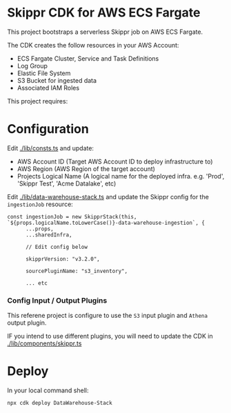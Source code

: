 # Skippr CDK for AWS ECS Fargate

This project bootstraps a serverless Skippr job on AWS ECS Fargate.

The CDK creates the follow resources in your AWS Account:

- ECS Fargate Cluster, Service and Task Definitions
- Log Group
- Elastic File System
- S3 Bucket for ingested data
- Associated IAM Roles

This project requires:



# Configuration

Edit [ ./lib/consts.ts](./lib/consts.ts) and update:

- AWS Account ID (Target AWS Account ID to deploy infrastructure to)
- AWS Region (AWS Region of the target account)
- Projects Logical Name (A logical name for the deployed infra. e.g. 'Prod', 'Skippr Test', 'Acme Datalake', etc)


Edit [./lib/data-warehouse-stack.ts](./lib/data-warehouse-stack.ts) and update the Skippr config for the `ingestionJob` resource:

```base
const ingestionJob = new SkipprStack(this, `${props.logicalName.toLowerCase()}-data-warehouse-ingestion`, {
      ...props,
      ...sharedInfra,
      
      // Edit config below
      
      skipprVersion: "v3.2.0",

      sourcePluginName: "s3_inventory",
      
      ... etc
```

### Config Input / Output Plugins

This referene project is configure to use the `S3` input plugin and `Athena` output plugin.

IF you intend to use different plugins, you will need to update the CDK in [./lib/components/skippr.ts](./li.b/components/skippr.ts)

# Deploy 

In your local command shell:

```bash
npx cdk deploy DataWarehouse-Stack
```
